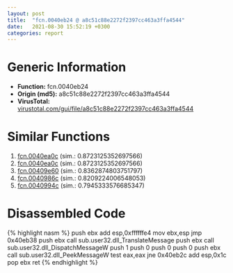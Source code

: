 ```yaml
---
layout: post
title:  "fcn.0040eb24 @ a8c51c88e2272f2397cc463a3ffa4544"
date:   2021-08-30 15:52:19 +0300
categories: report
---
```


# Generic Information
- **Function:** fcn.0040eb24
- **Origin (md5):** a8c51c88e2272f2397cc463a3ffa4544
- **VirusTotal:** [virustotal.com/gui/file/a8c51c88e2272f2397cc463a3ffa4544][virustotal_ref]



# Similar Functions

1. [fcn.0040ea0c][similar_1_ref] (sim.: 0.8723125352697566)
2. [fcn.0040ea0c][similar_2_ref] (sim.: 0.8723125352697566)
3. [fcn.00409e60][similar_3_ref] (sim.: 0.8362874803751797)
4. [fcn.0040986c][similar_4_ref] (sim.: 0.8209224006548053)
5. [fcn.0040994c][similar_5_ref] (sim.: 0.7945333576685347)


# Disassembled Code

{% highlight nasm %}
push ebx
add esp,0xffffffe4
mov ebx,esp
jmp 0x40eb38
push ebx
call sub.user32.dll_TranslateMessage
push ebx
call sub.user32.dll_DispatchMessageW
push 1
push 0
push 0
push 0
push ebx
call sub.user32.dll_PeekMessageW
test eax,eax
jne 0x40eb2c
add esp,0x1c
pop ebx
ret 
{% endhighlight %}


[similar_1_ref]: /report/fcn.0040ea0c@f79e0131d9be8aa2ee0d6ec62854ce89
[similar_2_ref]: /report/fcn.0040ea0c@9cf8403cbf23888d20d6ee3929791858
[similar_3_ref]: /report/fcn.00409e60@4f80ac3d231aa2cc69a16e7195916d21
[similar_4_ref]: /report/fcn.0040986c@241e401b92b37dc9e35b2948d20d17b3
[similar_5_ref]: /report/fcn.0040994c@e1cfd2251920da7635928443c90c6b4d
[virustotal_ref]: https://www.virustotal.com/gui/file/a8c51c88e2272f2397cc463a3ffa4544